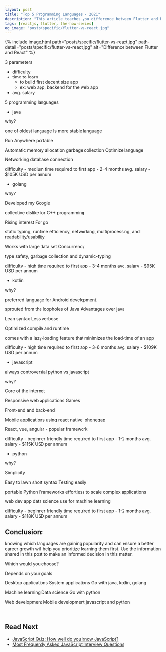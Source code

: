 ```yaml
---
layout: post
title: "Top 5 Programming Languages - 2021"
description: "This article teaches you difference between Flutter and React."
tags: [reactjs, flutter, the-how-series]
og_image: "posts/specific/flutter-vs-react.jpg"
---
```


{% include image.html path="posts/specific/flutter-vs-react.jpg" path-detail="posts/specific/flutter-vs-react.jpg" alt="Difference between Flutter and React" %}


3 parameters
- difficulty 
- time to learn
  - to build first decent size app
  - ex: web app, backend for the web app
- avg. salary


5 programming languages

- java

why?

one of oldest language
Is more stable language

Run Anywhere
portable

Automatic memory allocation garbage collection
Optimize language

Networking database connection


difficulty  - medium
time required to first app - 2-4 months
avg. salary - $105K USD per annum 



- golang

why?


Developed my Google

collective dislike for C++ programming

Rising interest For go

static typing, runtime efficiency, networking, multiprocessing, and readability/usability

Works with large data set
Concurrency

type safety, garbage collection and dynamic-typing


difficulty - high
time required to first app - 3-4 months
avg. salary - $95K USD per annum 



- kotlin

why?

preferred language for Android development.

sprouted from the loopholes of Java
Advantages over java

Lean syntax
Less verbose

Optimized compile and runtime

comes with a lazy-loading feature that minimizes the load-time of an app

difficulty - high
time required to first app - 3-6 months
avg. salary - $109K USD per annum 




- javascript

always controversial
python vs javascript


why?

Core of the internet

Responsive web applications
Games

Front-end and back-end

Mobile applications
using react native, phonegap

React, vue, angular - popular framework


difficulty - beginner friendly
time required to first app - 1-2 months
avg. salary - $115K USD per annum 



<!-- plug in your HTML to React course here -->



- python

why?

Simplicity

Easy to lawn
short syntax
Testing easily



portable
Python Frameworks
effortless to scale complex applications

web dev app
data science
use for machine learning


difficulty - beginner friendly
time required to first app - 1-2 months
avg. salary - $118K USD per annum 



## Conclusion:


knowing which languages are gaining popularity and can ensure a better career growth will help you prioritize learning them first. Use the information shared in this post to make an informed decision in this matter. 


Which would you choose?

Depends on your goals

Desktop applications
System applications
Go with java, kotlin, golang


Machine learning
Data science
Go with python

Web development
Mobile development
javascript and python



<br>

## Read Next

- [JavaScript Quiz: How well do you know JavaScript?](/posts/javascript-quiz)
- [Most Frequently Asked JavaScript Interview Questions](/posts/frequently-asked-javascript-interview-questions)



